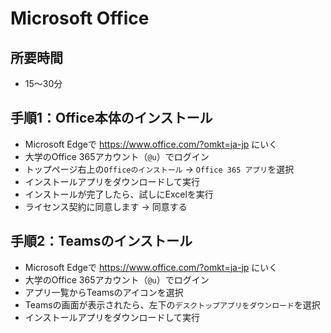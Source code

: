# Microsoft Office

## 所要時間

- 15〜30分

## 手順1：Office本体のインストール

- Microsoft Edgeで https://www.office.com/?omkt=ja-jp にいく
- 大学のOffice 365アカウント（`@u`）でログイン
- トップページ右上の`Officeのインストール` → `Office 365 アプリ`を選択
- インストールアプリをダウンロードして実行
- インストールが完了したら、試しにExcelを実行
- ライセンス契約に同意します → 同意する

## 手順2：Teamsのインストール

- Microsoft Edgeで https://www.office.com/?omkt=ja-jp にいく
- 大学のOffice 365アカウント（`@u`）でログイン
- アプリ一覧からTeamsのアイコンを選択
- Teamsの画面が表示されたら、左下の`デスクトップアプリをダウンロード`を選択
- インストールアプリをダウンロードして実行
